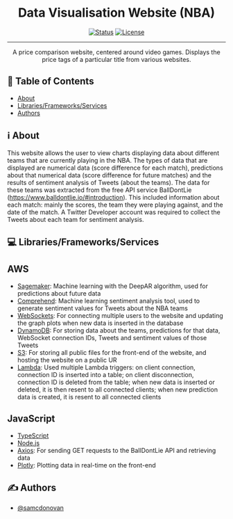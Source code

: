 <h1 align="center">Data Visualisation Website (NBA)</h1>

<div align="center">

  [![Status](https://img.shields.io/badge/status-active-success.svg)]() 
  [![License](https://img.shields.io/badge/license-MIT-blue.svg)](/LICENSE)

</div>

---

<p align="center"> A price comparison website, centered around video games. Displays the price tags of a particular title from various websites.
    <br> 
</p>

## 📝 Table of Contents
- [About](#about)
- [Libraries/Frameworks/Services](#built_using)
- [Authors](#authors)

## ℹ️ About <a name = "about"></a>

This website allows the user to view charts displaying data about different teams that are currently playing in the NBA. The types of data that are displayed are numerical data (score difference for each match), predictions about that numerical data (score difference for future matches) and the results of sentiment analysis of Tweets (about the teams). The data for these teams was extracted from the free API service BallDontLie (https://www.balldontlie.io/#introduction). This included information about each match: mainly the scores, the team they were playing against, and the date of the match. A Twitter Developer account was required to collect the Tweets about each team for sentiment analysis. 

## 💻 Libraries/Frameworks/Services <a name = "built_using"></a>
## AWS
- [Sagemaker](https://aws.amazon.com/sagemaker/): Machine learning with the DeepAR algorithm, used for predictions about future data
- [Comprehend](https://aws.amazon.com/comprehend/): Machine learning sentiment analysis tool, used to generate sentiment values for Tweets about the NBA teams
- [WebSockets](https://docs.aws.amazon.com/apigateway/latest/developerguide/apigateway-websocket-api.html): For connecting multiple users to the website and updating the graph plots when new data is inserted in the database
- [DynamoDB](https://aws.amazon.com/dynamodb/): For storing data about the teams, predictions for that data, WebSocket connection IDs, Tweets and sentiment values of those Tweets
- [S3](https://aws.amazon.com/s3/): For storing all public files for the front-end of the website, and hosting the website on a public UR
- [Lambda](https://aws.amazon.com/lambda/): Used multiple Lambda triggers: on client connection, connection ID is inserted into a table; on client disconnection, connection ID is deleted from the table; when new data is inserted or deleted, it is then resent to all connected clients; when new prediction data is created, it is resent to all connected clients
## JavaScript
- [TypeScript](https://www.typescriptlang.org/)
- [Node.js](https://nodejs.org/en/)
- [Axios](https://axios-http.com/): For sending GET requests to the BallDontLie API and retrieving data
- [Plotly](https://plotly.com/): Plotting data in real-time on the front-end

## ✍️ Authors <a name = "authors"></a>
- [@samcdonovan](https://github.com/samcdonovan)
